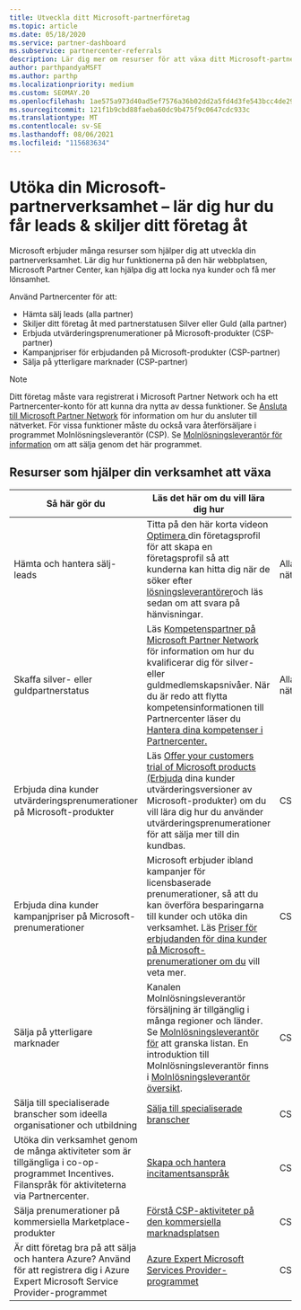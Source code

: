 ```yaml
---
title: Utveckla ditt Microsoft-partnerföretag
ms.topic: article
ms.date: 05/18/2020
ms.service: partner-dashboard
ms.subservice: partnercenter-referrals
description: Lär dig mer om resurser för att växa ditt Microsoft-partnerföretag. Detta inkluderar hur du hämtar leads (referenser) från Microsoft.
author: parthpandyaMSFT
ms.author: parthp
ms.localizationpriority: medium
ms.custom: SEOMAY.20
ms.openlocfilehash: 1ae575a973d40ad5ef7576a36b02dd2a5fd4d3fe543bcc4de2956d83a9a4303d
ms.sourcegitcommit: 121f1b9cbd88faeba60dc9b475f9c0647cdc933c
ms.translationtype: MT
ms.contentlocale: sv-SE
ms.lasthandoff: 08/06/2021
ms.locfileid: "115683634"
---
```

# <a name="grow-your-microsoft-partner-business---learn-how-to-get-leads--set-your-company-apart"></a>Utöka din Microsoft-partnerverksamhet – lär dig hur du får leads & skiljer ditt företag åt

Microsoft erbjuder många resurser som hjälper dig att utveckla din partnerverksamhet. Lär dig hur funktionerna på den här webbplatsen, Microsoft Partner Center, kan hjälpa dig att locka nya kunder och få mer lönsamhet.

Använd Partnercenter för att:

- Hämta sälj leads (alla partner)
- Skiljer ditt företag åt med partnerstatusen Silver eller Guld (alla partner)
- Erbjuda utvärderingsprenumerationer på Microsoft-produkter (CSP-partner)
- Kampanjpriser för erbjudanden på Microsoft-produkter (CSP-partner)
- Sälja på ytterligare marknader (CSP-partner)

> [!NOTE]  
> Ditt företag måste vara registrerat i Microsoft Partner Network och ha ett Partnercenter-konto för att kunna dra nytta av dessa funktioner. Se [Ansluta till Microsoft Partner Network](mpn-overview.md) för information om hur du ansluter till nätverket. För vissa funktioner måste du också vara återförsäljare i programmet Molnlösningsleverantör (CSP). Se [Molnlösningsleverantör för information](csp-overview.md) om att sälja genom det här programmet.

## <a name="resources-to-help-your-business-grow"></a>Resurser som hjälper din verksamhet att växa

|  **Så här gör du**  |  **Läs det här om du vill lära dig hur**  |  **Gäller för**  |
|--------------|-----------|--------------
| Hämta och hantera sälj-leads | Titta på den här korta videon [Optimera ](https://player.vimeo.com/video/252788046 ) din företagsprofil för att skapa en företagsprofil så att kunderna kan hitta dig när de söker efter [lösningsleverantörer](manage-leads.md)och läs sedan om att svara på hänvisningar. | Alla nätverkspartner |
| Skaffa silver- eller guldpartnerstatus | Läs [Kompetenspartner på Microsoft Partner Network](https://partner.microsoft.com/membership/competencies) för information om hur du kvalificerar dig för silver- eller guldmedlemskapsnivåer. När du är redo att flytta kompetensinformationen till Partnercenter läser du [Hantera dina kompetenser i Partnercenter.](learn-about-competencies.md) | Alla nätverkspartner |
| Erbjuda dina kunder utvärderingsprenumerationer på Microsoft-produkter | Läs [Offer your customers trial of Microsoft products (Erbjuda](offer-your-customers-trials-of-microsoft-products.md) dina kunder utvärderingsversioner av Microsoft-produkter) om du vill lära dig hur du använder utvärderingsprenumerationer för att sälja mer till din kundbas.| CSP-partner |
| Erbjuda dina kunder kampanjpriser på Microsoft-prenumerationer | Microsoft erbjuder ibland kampanjer för licensbaserade prenumerationer, så att du kan överföra besparingarna till kunder och utöka din verksamhet. Läs [Priser för erbjudanden för dina kunder på Microsoft-prenumerationer om du](promotions.md) vill veta mer. | CSP-partner |
| Sälja på ytterligare marknader | Kanalen Molnlösningsleverantör försäljning är tillgänglig i många regioner och länder. Se [Molnlösningsleverantör för](agreements.md) att granska listan. En introduktion till Molnlösningsleverantör finns i [Molnlösningsleverantör översikt](csp-overview.md).  | CSP-partner |
Sälja till specialiserade branscher som ideella organisationer och utbildning|[Sälja till specialiserade branscher](get-special-pricing-for-offers.md)|CSP-partner|
|Utöka din verksamhet genom de många aktiviteter som är tillgängliga i co-op-programmet Incentives. Filanspråk för aktiviteterna via Partnercenter.| [Skapa och hantera incitamentsanspråk](create-incentives-claims.md)|CSP-partner|
|Sälja prenumerationer på kommersiella Marketplace-produkter|[Förstå CSP-aktiviteter på den kommersiella marknadsplatsen](csp-commercial-marketplace-overview.md)|CSP-partner|
|Är ditt företag bra på att sälja och hantera Azure? Använd för att registrera dig i Azure Expert Microsoft Service Provider-programmet|[Azure Expert Microsoft Services Provider-programmet](azure-expert-msp.md)|CSP-partner|
